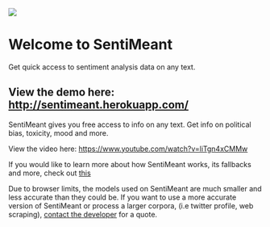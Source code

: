 ![](http://sentimeant.herokuapp.com/static/sentimeantlogo.png)
# Welcome to SentiMeant
Get quick access to sentiment analysis data on any text.

## View the demo here: http://sentimeant.herokuapp.com/

SentiMeant gives you free access to info on any text. Get info on political bias, toxicity, mood and more.

View the video here: https://www.youtube.com/watch?v=liTgn4xCMMw


If you would like to learn more about how SentiMeant works, its fallbacks and more, check out [this](https://www.youtube.com/watch?v=liTgn4xCMMw)

Due to browser limits, the models used on SentiMeant are much smaller and less accurate than they could be.
If you want to use a more accurate version of SentiMeant or process a larger corpora, (i.e twitter profile, web scraping), [contact the developer](mailto:akhanrade@gmail.com) for a quote.
